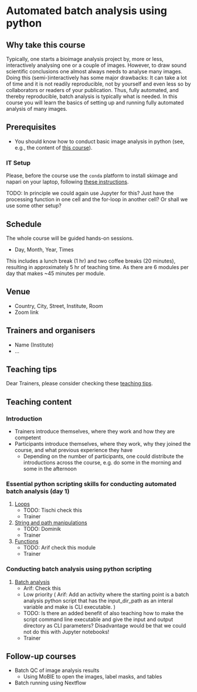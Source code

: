 # Automated batch analysis using python  

## Why take this course

Typically, one starts a bioimage analysis project by, more or less, interactively analysing one or a couple of images. However, to draw sound scientific conclusions one almost always needs to analyse many images. Doing this (semi-)interactively has some major drawbacks: It can take a lot of time and it is not readily reproducible, not by yourself and even less so by collaborators or readers of your publication. Thus, fully automated, and thereby reproducible, batch analysis is typically what is needed. In this course you will learn the basics of setting up and running fully automated analysis of many images.

## Prerequisites

* You should know how to conduct basic image analysis in python (see, e.g., the content of [this course](https://github.com/NEUBIAS/training-resources/blob/master/courses/YYYY_MM_HOST_skimage_napari_beginners.md)).

### IT Setup

Please, before the course use the `conda` platform to install skimage and napari on your laptop, following [these instructions](https://neubias.github.io/training-resources/tool_installation/index.html#skimage_napari). 

TODO: In principle we could again use Jupyter for this? Just have the processing function in one cell and the for-loop in another cell? Or shall we use some other setup?

## Schedule

The whole course will be guided hands-on sessions.

- Day, Month, Year, Times

This includes a lunch break (1 hr) and two coffee breaks (20 minutes), resulting in approximately 5 hr of teaching time.
As there are 6 modules per day that makes ~45 minutes per module.

## Venue

- Country, City, Street, Institute, Room
- Zoom link

## Trainers and organisers

- Name (Institute)
- ...

## Teaching tips

Dear Trainers, please consider checking these [teaching tips](https://github.com/NEUBIAS/training-resources/blob/master/TEACHING_TIPS.md).

## Teaching content

### Introduction

- Trainers introduce themselves, where they work and how they are competent
- Participants introduce themselves, where they work, why they joined the course, and what previous experience they have
    - Depending on the number of participants, one could distribute the introductions across the course, e.g. do some in the morning and some in the afternoon

### Essential python scripting skills for conducting automated batch analysis (day 1)

1. [Loops](https://neubias.github.io/training-resources/script_for_loop/index.html)
    - TODO: Tischi check this
    - Trainer
1. [String and path manipulations](https://neubias.github.io/training-resources/string_concat/index.html)
    - TODO: Dominik
    - Trainer 
1. [Functions](https://neubias.github.io/training-resources/script_functions/index.html)
    - TODO: Arif check this module
    - Trainer

### Conducting batch analysis using python scripting 

1. [Batch analysis](https://neubias.github.io/training-resources/batch_processing/index.html)
    - Arif: Check this
    - Low priority ( Arif: Add an activity where the starting point is a batch analysis python script that has the input_dir_path as an interal variable and make is CLI executable. )
    - TODO: Is there an added benefit of also teaching how to make the script command line executable and give the input and output directory as CLI parameters? Disadvantage would be that we could not do this with Jupyter notebooks!
    - Trainer

## Follow-up courses

- Batch QC of image analysis results 
    - Using MoBIE to open the images, label masks, and tables
- Batch running using Nextflow
